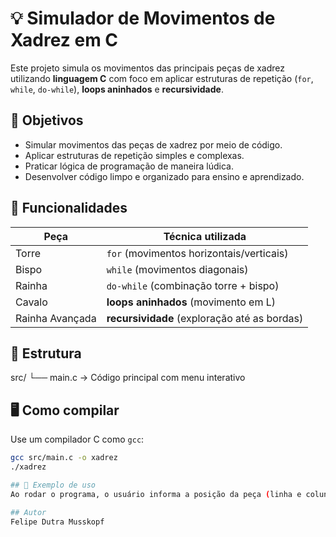 # 💡 Simulador de Movimentos de Xadrez em C

Este projeto simula os movimentos das principais peças de xadrez utilizando **linguagem C** com foco em aplicar estruturas de repetição (`for`, `while`, `do-while`), **loops aninhados** e **recursividade**.

## 🎯 Objetivos

- Simular movimentos das peças de xadrez por meio de código.
- Aplicar estruturas de repetição simples e complexas.
- Praticar lógica de programação de maneira lúdica.
- Desenvolver código limpo e organizado para ensino e aprendizado.

## 🧩 Funcionalidades

| Peça      | Técnica utilizada                 |
|-----------|-----------------------------------|
| Torre     | `for` (movimentos horizontais/verticais) |
| Bispo     | `while` (movimentos diagonais)    |
| Rainha    | `do-while` (combinação torre + bispo) |
| Cavalo    | **loops aninhados** (movimento em L) |
| Rainha Avançada | **recursividade** (exploração até as bordas) |

## 📂 Estrutura

src/
└── main.c → Código principal com menu interativo

## 🖥️ Como compilar

Use um compilador C como `gcc`:

```bash
gcc src/main.c -o xadrez
./xadrez

## 🧪 Exemplo de uso
Ao rodar o programa, o usuário informa a posição da peça (linha e coluna de 0 a 7) e escolhe uma das peças. O programa exibe no terminal os movimentos válidos usando a lógica definida para cada uma.

## Autor
Felipe Dutra Musskopf
